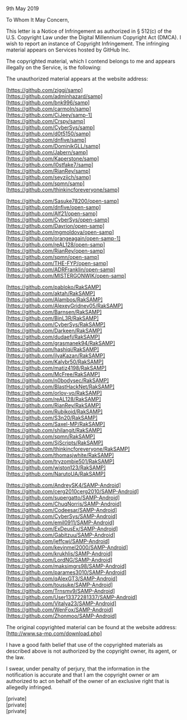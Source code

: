 9th May 2019  
  
To Whom It May Concern,  
  
This letter is a Notice of Infringement as authorized in § 512(c) of the   
U.S. Copyright Law under the Digital Millennium Copyright Act (DMCA). I   
wish to report an instance of Copyright Infringement. The infringing   
material appears on Services hosted by GitHub Inc.  
  
The copyrighted material, which I contend belongs to me and appears   
illegally on the Service, is the following:  
  
The unauthorized material appears at the website address:  
  
[https://github.com/ziggi/samp]   
[https://github.com/adminhazard/samp]   
[https://github.com/bnk996/samp]   
[https://github.com/carmoIn/samp]   
[https://github.com/CiJeey/samp-1]   
[https://github.com/Crspy/samp]   
[https://github.com/CyberSys/samp]   
[https://github.com/d0t5150/samp]   
[https://github.com/dnfive/samp]   
[https://github.com/DominikGLL/samp]   
[https://github.com/Jabern/samp]   
[https://github.com/Kaperstone/samp]   
[https://github.com/l0stfake7/samp]   
[https://github.com/RianRey/samp]   
[https://github.com/seyziich/samp]   
[https://github.com/spmn/samp]   
[https://github.com/thinkincforeveryone/samp]  
  
[https://github.com/Sasuke78200/open-samp]   
[https://github.com/dnfive/open-samp]   
[https://github.com/Alf21/open-samp]   
[https://github.com/CyberSys/open-samp]   
[https://github.com/Dayrion/open-samp]   
[https://github.com/mgmoldova/open-samp]   
[https://github.com/orangeagain/open-samp-1]   
[https://github.com/reAL128/open-samp]   
[https://github.com/RianRey/open-samp]   
[https://github.com/spmn/open-samp]   
[https://github.com/THE-FYP/open-samp]   
[https://github.com/ADRFranklin/open-samp]   
[https://github.com/MISTERGONWIK/open-samp]  
  
[https://github.com/pabloko/RakSAMP]   
[https://github.com/aktah/RakSAMP]   
[https://github.com/Alambos/RakSAMP]   
[https://github.com/AlexeyGridnev05/RakSAMP]   
[https://github.com/Barnsen/RakSAMP]   
[https://github.com/BinL3R/RakSAMP]   
[https://github.com/CyberSys/RakSAMP]   
[https://github.com/Darkeen/RakSAMP]   
[https://github.com/dudaefj/RakSAMP]   
[https://github.com/grasmanek94/RakSAMP]   
[https://github.com/hashiqi/RakSAMP]   
[https://github.com/ilyaKazan/RakSAMP]   
[https://github.com/Kalybr50/RakSAMP]   
[https://github.com/matiz4198/RakSAMP]   
[https://github.com/McFree/RakSAMP]   
[https://github.com/n0bodysec/RakSAMP]   
[https://github.com/BlastHackNet/RakSAMP]   
[https://github.com/orlov-vo/RakSAMP]   
[https://github.com/reAL128/RakSAMP]   
[https://github.com/RianRey/RakSAMP]   
[https://github.com/Rubikoid/RakSAMP]   
[https://github.com/S3n20/RakSAMP]   
[https://github.com/Saxel-MP/RakSAMP]   
[https://github.com/shilangit/RakSAMP]   
[https://github.com/spmn/RakSAMP]   
[https://github.com/SjScripts/RakSAMP]   
[https://github.com/thinkincforeveryone/RakSAMP]   
[https://github.com/thomasjwhite/RakSAMP]   
[https://github.com/tryzombie501/RakSAMP]   
[https://github.com/wiston123/RakSAMP]   
[https://github.com/NarutoUA/RakSAMP]  
  
[https://github.com/AndreySK4/SAMP-Android]   
[https://github.com/cerg2010cerg2010/SAMP-Android]   
[https://github.com/supergatto/SAMP-Android]   
[https://github.com/ChuqNorris/SAMP-Android]   
[https://github.com/Codeesar/SAMP-Android]   
[https://github.com/CyberSys/SAMP-Android]   
[https://github.com/emil0911/SAMP-Android]   
[https://github.com/ExDeusEx/SAMP-Android]   
[https://github.com/Gabitzuu/SAMP-Android]   
[https://github.com/jeffcwj/SAMP-Android]   
[https://github.com/kevinmel2000/SAMP-Android]   
[https://github.com/krukhlis/SAMP-Android]   
[https://github.com/LordNG/SAMP-Android]   
[https://github.com/maksimgrs98/SAMP-Android]   
[https://github.com/parames3010/SAMP-Android]   
[https://github.com/qAlexGT3/SAMP-Android]   
[https://github.com/tousuke/SAMP-Android]   
[https://github.com/Trnsmv9/SAMP-Android]   
[https://github.com/User13372281337/SAMP-Android]   
[https://github.com/Vitalya23/SAMP-Android]   
[https://github.com/WenFox/SAMP-Android]   
[https://github.com/Zhonmoo/SAMP-Android]  
  
The original copyrighted material can be found at the website address:   
[http://www.sa-mp.com/download.php]  
  
I have a good faith belief that use of the copyrighted materials as   
described above is not authorized by the copyright owner, its agent, or   
the law.  
  
I swear, under penalty of perjury, that the information in the   
notification is accurate and that I am the copyright owner or am   
authorized to act on behalf of the owner of an exclusive right that is   
allegedly infringed.  
  
[private]   
[private]  
[private]  
